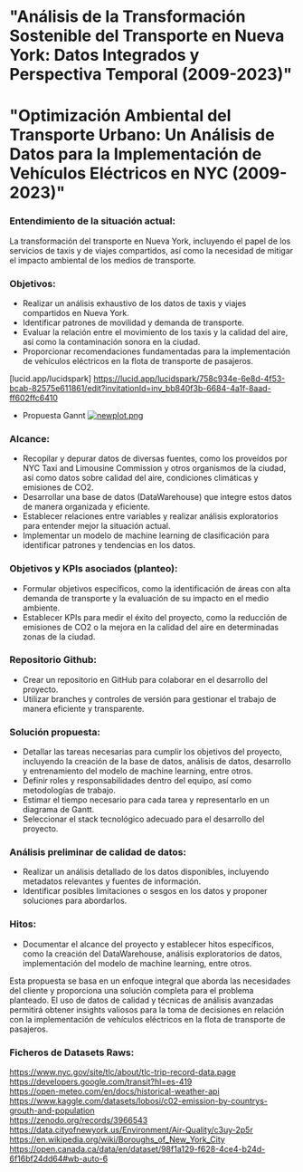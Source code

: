 # "Análisis de la Transformación Sostenible del Transporte en Nueva York: Datos Integrados y Perspectiva Temporal (2009-2023)"
# "Optimización Ambiental del Transporte Urbano: Un Análisis de Datos para la Implementación de Vehículos Eléctricos en NYC (2009-2023)"
### Entendimiento de la situación actual:
La transformación del transporte en Nueva York, incluyendo el papel de los servicios de taxis y de viajes compartidos, así como la necesidad de mitigar el impacto ambiental de los medios de transporte.

### Objetivos:
- Realizar un análisis exhaustivo de los datos de taxis y viajes compartidos en Nueva York.
- Identificar patrones de movilidad y demanda de transporte.
- Evaluar la relación entre el movimiento de los taxis y la calidad del aire, así como la contaminación sonora en la ciudad.
- Proporcionar recomendaciones fundamentadas para la implementación de vehículos eléctricos en la flota de transporte de pasajeros.

[lucid.app/lucidspark] https://lucid.app/lucidspark/758c934e-6e8d-4f53-bcab-82575e611861/edit?invitationId=inv_bb840f3b-6684-4a1f-8aad-ff602ffc6410

- Propuesta Gannt
[![newplot.png](https://i.postimg.cc/HLB5ZK9p/newplot.png)](https://postimg.cc/wtR73wrP)

### Alcance:
- Recopilar y depurar datos de diversas fuentes, como los proveídos por NYC Taxi and Limousine Commission y otros organismos de la ciudad, así como datos sobre calidad del aire, condiciones climáticas y emisiones de CO2.
- Desarrollar una base de datos (DataWarehouse) que integre estos datos de manera organizada y eficiente.
- Establecer relaciones entre variables y realizar análisis exploratorios para entender mejor la situación actual.
- Implementar un modelo de machine learning de clasificación para identificar patrones y tendencias en los datos.


### Objetivos y KPIs asociados (planteo):
- Formular objetivos específicos, como la identificación de áreas con alta demanda de transporte y la evaluación de su impacto en el medio ambiente.
- Establecer KPIs para medir el éxito del proyecto, como la reducción de emisiones de CO2 o la mejora en la calidad del aire en determinadas zonas de la ciudad.


### Repositorio Github:
- Crear un repositorio en GitHub para colaborar en el desarrollo del proyecto.
- Utilizar branches y controles de versión para gestionar el trabajo de manera eficiente y transparente.

### Solución propuesta:
- Detallar las tareas necesarias para cumplir los objetivos del proyecto, incluyendo la creación de la base de datos, análisis de datos, desarrollo y entrenamiento del modelo de machine learning, entre otros.
- Definir roles y responsabilidades dentro del equipo, así como metodologías de trabajo.
- Estimar el tiempo necesario para cada tarea y representarlo en un diagrama de Gantt.
- Seleccionar el stack tecnológico adecuado para el desarrollo del proyecto.

### Análisis preliminar de calidad de datos:
- Realizar un análisis detallado de los datos disponibles, incluyendo metadatos relevantes y fuentes de información.
- Identificar posibles limitaciones o sesgos en los datos y proponer soluciones para abordarlos.

### Hitos:
- Documentar el alcance del proyecto y establecer hitos específicos, como la creación del DataWarehouse, análisis exploratorios de datos, implementación del modelo de machine learning, entre otros.

Esta propuesta se basa en un enfoque integral que aborda las necesidades del cliente y proporciona una solución completa para el problema planteado. El uso de datos de calidad y técnicas de análisis avanzadas permitirá obtener insights valiosos para la toma de decisiones en relación con la implementación de vehículos eléctricos en la flota de transporte de pasajeros.

### Ficheros de Datasets Raws:
https://www.nyc.gov/site/tlc/about/tlc-trip-record-data.page <br>
https://developers.google.com/transit?hl=es-419<br>
https://open-meteo.com/en/docs/historical-weather-api<br>
https://www.kaggle.com/datasets/lobosi/c02-emission-by-countrys-grouth-and-population<br>
https://zenodo.org/records/3966543<br>
https://data.cityofnewyork.us/Environment/Air-Quality/c3uy-2p5r<br>
https://en.wikipedia.org/wiki/Boroughs_of_New_York_City<br>
https://open.canada.ca/data/en/dataset/98f1a129-f628-4ce4-b24d-6f16bf24dd64#wb-auto-6<br>


